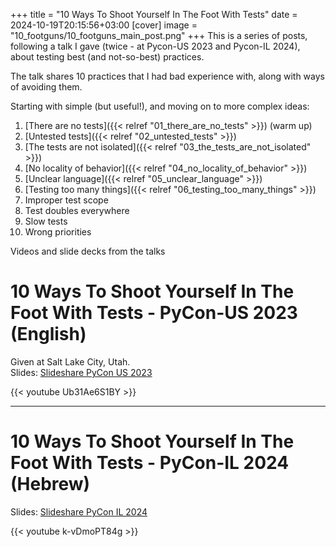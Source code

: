+++
title = "10 Ways To Shoot Yourself In The Foot With Tests"
date = 2024-10-19T20:15:56+03:00
[cover]
  image = "10_footguns/10_footguns_main_post.png"
+++
This is a series of posts, following a talk I gave (twice - at Pycon-US 2023 and Pycon-IL 2024), about testing best (and not-so-best) practices.

The talk shares 10 practices that I had bad experience with, along with ways of avoiding them.

Starting with simple (but useful!), and moving on to more complex ideas:

1. [There are no tests]({{< relref "01_there_are_no_tests" >}}) (warm up)
1. [Untested tests]({{< relref "02_untested_tests" >}})
1. [The tests are not isolated]({{< relref "03_the_tests_are_not_isolated" >}})
1. [No locality of behavior]({{< relref "04_no_locality_of_behavior" >}})
1. [Unclear language]({{< relref "05_unclear_language" >}})
1. [Testing too many things]({{< relref "06_testing_too_many_things" >}})
1. Improper test scope
1. Test doubles everywhere
1. Slow tests
1. Wrong priorities


Videos and slide decks from the talks

# 10 Ways To Shoot Yourself In The Foot With Tests - PyCon-US 2023 (English)

Given at Salt Lake City, Utah.  
Slides: [Slideshare PyCon US 2023](https://bit.ly/testing_footguns_pycon_2023) 

{{< youtube Ub31Ae6S1BY >}}

---

# 10 Ways To Shoot Yourself In The Foot With Tests - PyCon-IL 2024 (Hebrew)

Slides: [Slideshare PyCon IL 2024](https://bit.ly/testing_footguns_pycon_il_2024) 

{{< youtube k-vDmoPT84g >}}
